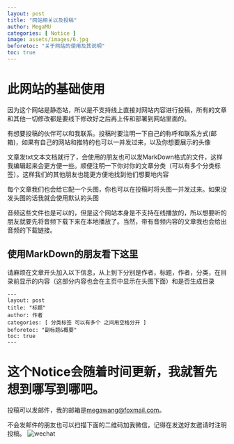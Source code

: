 ```yaml
---
layout: post
title: "网站相关以及投稿"
author: MegaMU
categories: [ Notice ]
image: assets/images/6.jpg
beforetoc: "关于网站的使用及其说明"
toc: true
---
```


# 此网站的基础使用

因为这个网站是静态站，所以是不支持线上直接对网站内容进行投稿，所有的文章和其他一切修改都是要线下修改好之后再上传和部署到网站里面的。

有想要投稿的伙伴可以和我联系。投稿时要注明一下自己的称呼和联系方式(邮箱)，如果有自己的网站和推特的也可以一并发过来，以及你想要展示的头像

文章发txt文本文档就行了，会使用的朋友也可以发MarkDown格式的文件，这样我编辑起来会更方便一些。顺便注明一下你对你的文章分类（可以有多个分类标签）。这样我们的其他朋友也能更方便地找到他们想要地内容

每个文章我们也会给它配一个头图，你也可以在投稿时将头图一并发过来。如果没发头图的话我就会使用默认的头图

音频这些文件也是可以的，但是这个网站本身是不支持在线播放的，所以想要听的朋友就要先将音频下载下来在本地播放了。当然，带有音频内容的文章我也会给出音频的下载链接。

## 使用MarkDown的朋友看下这里

请麻烦在文章开头加入以下信息，从上到下分别是作者，标题，作者，分类，在目录前显示的内容（这部分内容也会在主页中显示在头图下面）和是否生成目录

~~~ 
---
layout: post
title: "标题"
author: 作者
categories: [ 分类标签 可以有多个 之间用空格分开 ]
beforetoc: "副标题&概要"
toc: true
---
~~~

# 这个Notice会随着时间更新，我就暂先想到哪写到哪吧。

投稿可以发邮件，我的邮箱是<megawang@foxmail.com>。

不会发邮件的朋友也可以扫描下面的二维码加我微信，记得在发送好友邀请时注明投稿。
![wechat](https://islamtalk.github.io/assets/images/wechat.jpg)
